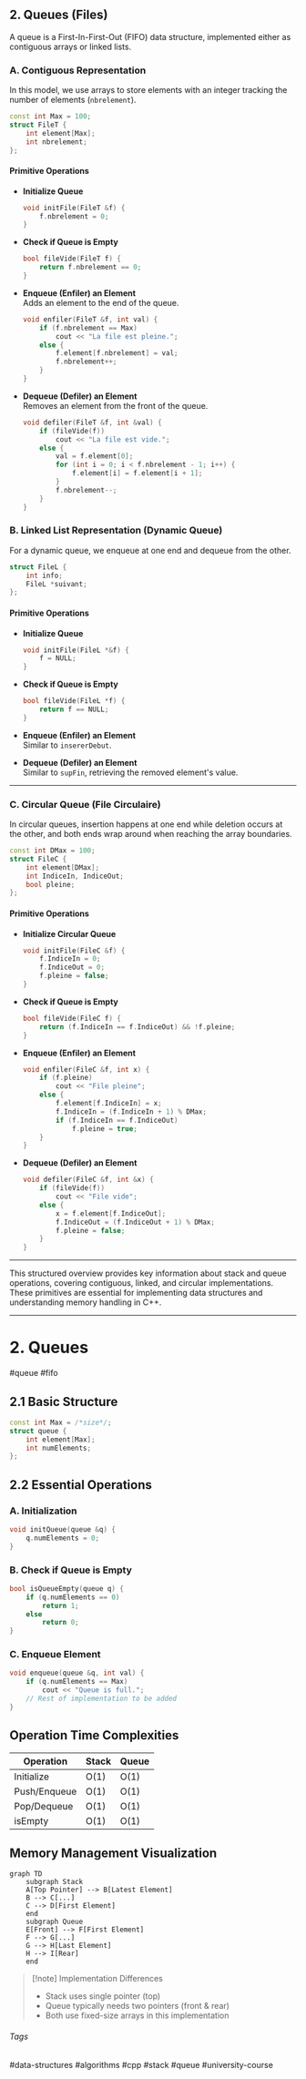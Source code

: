 
## 2. Queues (Files)

A queue is a First-In-First-Out (FIFO) data structure, implemented either as contiguous arrays or linked lists.

### A. Contiguous Representation

In this model, we use arrays to store elements with an integer tracking the number of elements (`nbrelement`).

```cpp
const int Max = 100;
struct FileT {
    int element[Max];
    int nbrelement;
};
```

#### Primitive Operations

- **Initialize Queue**  
  ```cpp
  void initFile(FileT &f) {
      f.nbrelement = 0;
  }
  ```

- **Check if Queue is Empty**  
  ```cpp
  bool fileVide(FileT f) {
      return f.nbrelement == 0;
  }
  ```

- **Enqueue (Enfiler) an Element**  
  Adds an element to the end of the queue.
  ```cpp
  void enfiler(FileT &f, int val) {
      if (f.nbrelement == Max)
          cout << "La file est pleine.";
      else {
          f.element[f.nbrelement] = val;
          f.nbrelement++;
      }
  }
  ```

- **Dequeue (Defiler) an Element**  
  Removes an element from the front of the queue.
  ```cpp
  void defiler(FileT &f, int &val) {
      if (fileVide(f))
          cout << "La file est vide.";
      else {
          val = f.element[0];
          for (int i = 0; i < f.nbrelement - 1; i++) {
              f.element[i] = f.element[i + 1];
          }
          f.nbrelement--;
      }
  }
  ```

### B. Linked List Representation (Dynamic Queue)

For a dynamic queue, we enqueue at one end and dequeue from the other.

```cpp
struct FileL {
    int info;
    FileL *suivant;
};
```

#### Primitive Operations

- **Initialize Queue**  
  ```cpp
  void initFile(FileL *&f) {
      f = NULL;
  }
  ```

- **Check if Queue is Empty**  
  ```cpp
  bool fileVide(FileL *f) {
      return f == NULL;
  }
  ```

- **Enqueue (Enfiler) an Element**  
  Similar to `insererDebut`.

- **Dequeue (Defiler) an Element**  
  Similar to `supFin`, retrieving the removed element's value.

---

### C. Circular Queue (File Circulaire)

In circular queues, insertion happens at one end while deletion occurs at the other, and both ends wrap around when reaching the array boundaries.

```cpp
const int DMax = 100;
struct FileC {
    int element[DMax];
    int IndiceIn, IndiceOut;
    bool pleine;
};
```

#### Primitive Operations

- **Initialize Circular Queue**  
  ```cpp
  void initFile(FileC &f) {
      f.IndiceIn = 0;
      f.IndiceOut = 0;
      f.pleine = false;
  }
  ```

- **Check if Queue is Empty**  
  ```cpp
  bool fileVide(FileC f) {
      return (f.IndiceIn == f.IndiceOut) && !f.pleine;
  }
  ```

- **Enqueue (Enfiler) an Element**  
  ```cpp
  void enfiler(FileC &f, int x) {
      if (f.pleine)
          cout << "File pleine";
      else {
          f.element[f.IndiceIn] = x;
          f.IndiceIn = (f.IndiceIn + 1) % DMax;
          if (f.IndiceIn == f.IndiceOut)
              f.pleine = true;
      }
  }
  ```

- **Dequeue (Defiler) an Element**  
  ```cpp
  void defiler(FileC &f, int &x) {
      if (fileVide(f))
          cout << "File vide";
      else {
          x = f.element[f.IndiceOut];
          f.IndiceOut = (f.IndiceOut + 1) % DMax;
          f.pleine = false;
      }
  }
  ```

---

This structured overview provides key information about stack and queue operations, covering contiguous, linked, and circular implementations. These primitives are essential for implementing data structures and understanding memory handling in C++.



---




# 2. Queues
#queue #fifo

## 2.1 Basic Structure
```cpp
const int Max = /*size*/;
struct queue {
    int element[Max];
    int numElements;
};
```

## 2.2 Essential Operations

### A. Initialization
```cpp
void initQueue(queue &q) {
    q.numElements = 0;
}
```

### B. Check if Queue is Empty
```cpp
bool isQueueEmpty(queue q) {
    if (q.numElements == 0)
        return 1;
    else
        return 0;
}
```

### C. Enqueue Element
```cpp
void enqueue(queue &q, int val) {
    if (q.numElements == Max)
        cout << "Queue is full.";
    // Rest of implementation to be added
}
```

## Operation Time Complexities

| Operation | Stack | Queue |
|-----------|-------|-------|
| Initialize| O(1)  | O(1)  |
| Push/Enqueue| O(1)| O(1)  |
| Pop/Dequeue | O(1)| O(1)  |
| isEmpty    | O(1) | O(1)  |

## Memory Management Visualization
```mermaid
graph TD
    subgraph Stack
    A[Top Pointer] --> B[Latest Element]
    B --> C[...]
    C --> D[First Element]
    end
    subgraph Queue
    E[Front] --> F[First Element]
    F --> G[...]
    G --> H[Last Element]
    H --> I[Rear]
    end
```

> [!note] Implementation Differences
> - Stack uses single pointer (top)
> - Queue typically needs two pointers (front & rear)
> - Both use fixed-size arrays in this implementation

###### Tags
#data-structures #algorithms #cpp #stack #queue #university-course